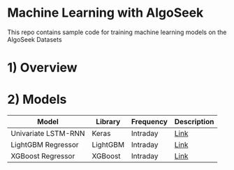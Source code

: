 # Machine Learning with AlgoSeek
This repo contains sample code for training machine learning models on the AlgoSeek Datasets

# 1) Overview

# 2) Models

| Model | Library | Frequency | Description |
|-------|---------|-----------|-------------|
| Univariate LSTM-RNN | Keras | Intraday  | [Link](./intraday_keras_univariate.ipynb) |
| LightGBM Regressor | LightGBM | Intraday | [Link](./intraday_lightgbm.ipynb) |
| XGBoost Regressor | XGBoost | Intraday | [Link](./intraday_xgboost.ipynb) |
